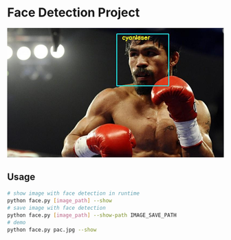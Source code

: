 # Face Detection Project

![](pac_with_face.jpg)

## Usage

```bash
# show image with face detection in runtime
python face.py [image_path] --show
# save image with face detection
python face.py [image_path] --show-path IMAGE_SAVE_PATH
# demo
python face.py pac.jpg --show
```
